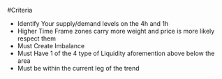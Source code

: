 #Criteria

- Identify Your supply/demand levels on the 4h and 1h 
- Higher Time Frame zones carry more weight and price is more likely respect them
- Must Create Imbalance
- Must Have 1 of the 4 type of Liquidity aforemention above below the area
- Must be within the current leg of the trend

